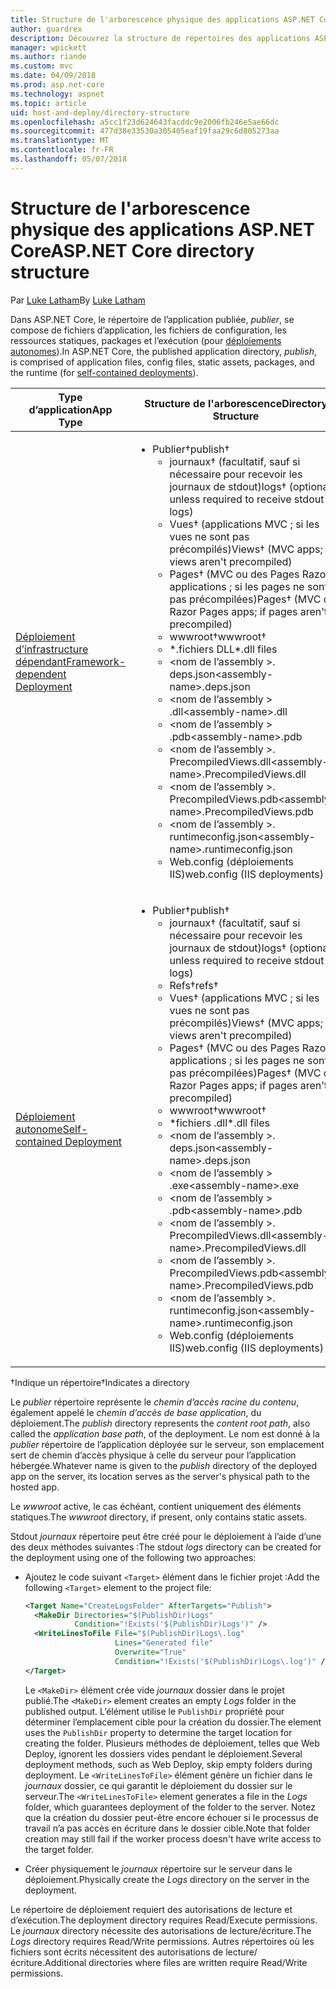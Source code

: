 ```yaml
---
title: Structure de l'arborescence physique des applications ASP.NET Core
author: guardrex
description: Découvrez la structure de répertoires des applications ASP.NET Core publiées.
manager: wpickett
ms.author: riande
ms.custom: mvc
ms.date: 04/09/2018
ms.prod: asp.net-core
ms.technology: aspnet
ms.topic: article
uid: host-and-deploy/directory-structure
ms.openlocfilehash: a5cc1f23d624643facddc9e2006fb246e5ae66dc
ms.sourcegitcommit: 477d38e33530a305405eaf19faa29c6d805273aa
ms.translationtype: MT
ms.contentlocale: fr-FR
ms.lasthandoff: 05/07/2018
---
```

# <a name="aspnet-core-directory-structure"></a><span data-ttu-id="42938-103">Structure de l'arborescence physique des applications ASP.NET Core</span><span class="sxs-lookup"><span data-stu-id="42938-103">ASP.NET Core directory structure</span></span>

<span data-ttu-id="42938-104">Par [Luke Latham](https://github.com/guardrex)</span><span class="sxs-lookup"><span data-stu-id="42938-104">By [Luke Latham](https://github.com/guardrex)</span></span>

<span data-ttu-id="42938-105">Dans ASP.NET Core, le répertoire de l’application publiée, *publier*, se compose de fichiers d’application, les fichiers de configuration, les ressources statiques, packages et l’exécution (pour [déploiements autonomes](/dotnet/core/deploying/#self-contained-deployments-scd)).</span><span class="sxs-lookup"><span data-stu-id="42938-105">In ASP.NET Core, the published application directory, *publish*, is comprised of application files, config files, static assets, packages, and the runtime (for [self-contained deployments](/dotnet/core/deploying/#self-contained-deployments-scd)).</span></span>


| <span data-ttu-id="42938-106">Type d’application</span><span class="sxs-lookup"><span data-stu-id="42938-106">App Type</span></span> | <span data-ttu-id="42938-107">Structure de l'arborescence</span><span class="sxs-lookup"><span data-stu-id="42938-107">Directory Structure</span></span> |
| -------- | ------------------- |
| [<span data-ttu-id="42938-108">Déploiement d’infrastructure dépendant</span><span class="sxs-lookup"><span data-stu-id="42938-108">Framework-dependent Deployment</span></span>](/dotnet/core/deploying/#framework-dependent-deployments-fdd) | <ul><li><span data-ttu-id="42938-109">Publier&dagger;</span><span class="sxs-lookup"><span data-stu-id="42938-109">publish&dagger;</span></span><ul><li><span data-ttu-id="42938-110">journaux&dagger; (facultatif, sauf si nécessaire pour recevoir les journaux de stdout)</span><span class="sxs-lookup"><span data-stu-id="42938-110">logs&dagger; (optional unless required to receive stdout logs)</span></span></li><li><span data-ttu-id="42938-111">Vues&dagger; (applications MVC ; si les vues ne sont pas précompilés)</span><span class="sxs-lookup"><span data-stu-id="42938-111">Views&dagger; (MVC apps; if views aren't precompiled)</span></span></li><li><span data-ttu-id="42938-112">Pages&dagger; (MVC ou des Pages Razor applications ; si les pages ne sont pas précompilées)</span><span class="sxs-lookup"><span data-stu-id="42938-112">Pages&dagger; (MVC or Razor Pages apps; if pages aren't precompiled)</span></span></li><li><span data-ttu-id="42938-113">wwwroot&dagger;</span><span class="sxs-lookup"><span data-stu-id="42938-113">wwwroot&dagger;</span></span></li><li><span data-ttu-id="42938-114">\*\.fichiers DLL</span><span class="sxs-lookup"><span data-stu-id="42938-114">\*\.dll files</span></span></li><li><span data-ttu-id="42938-115">\<nom de l’assembly >. deps.json</span><span class="sxs-lookup"><span data-stu-id="42938-115">\<assembly-name>.deps.json</span></span></li><li><span data-ttu-id="42938-116">\<nom de l’assembly > .dll</span><span class="sxs-lookup"><span data-stu-id="42938-116">\<assembly-name>.dll</span></span></li><li><span data-ttu-id="42938-117">\<nom de l’assembly > .pdb</span><span class="sxs-lookup"><span data-stu-id="42938-117">\<assembly-name>.pdb</span></span></li><li><span data-ttu-id="42938-118">\<nom de l’assembly >. PrecompiledViews.dll</span><span class="sxs-lookup"><span data-stu-id="42938-118">\<assembly-name>.PrecompiledViews.dll</span></span></li><li><span data-ttu-id="42938-119">\<nom de l’assembly >. PrecompiledViews.pdb</span><span class="sxs-lookup"><span data-stu-id="42938-119">\<assembly-name>.PrecompiledViews.pdb</span></span></li><li><span data-ttu-id="42938-120">\<nom de l’assembly >. runtimeconfig.json</span><span class="sxs-lookup"><span data-stu-id="42938-120">\<assembly-name>.runtimeconfig.json</span></span></li><li><span data-ttu-id="42938-121">Web.config (déploiements IIS)</span><span class="sxs-lookup"><span data-stu-id="42938-121">web.config (IIS deployments)</span></span></li></ul></li></ul> |
| [<span data-ttu-id="42938-122">Déploiement autonome</span><span class="sxs-lookup"><span data-stu-id="42938-122">Self-contained Deployment</span></span>](/dotnet/core/deploying/#self-contained-deployments-scd) | <ul><li><span data-ttu-id="42938-123">Publier&dagger;</span><span class="sxs-lookup"><span data-stu-id="42938-123">publish&dagger;</span></span><ul><li><span data-ttu-id="42938-124">journaux&dagger; (facultatif, sauf si nécessaire pour recevoir les journaux de stdout)</span><span class="sxs-lookup"><span data-stu-id="42938-124">logs&dagger; (optional unless required to receive stdout logs)</span></span></li><li><span data-ttu-id="42938-125">Refs&dagger;</span><span class="sxs-lookup"><span data-stu-id="42938-125">refs&dagger;</span></span></li><li><span data-ttu-id="42938-126">Vues&dagger; (applications MVC ; si les vues ne sont pas précompilés)</span><span class="sxs-lookup"><span data-stu-id="42938-126">Views&dagger; (MVC apps; if views aren't precompiled)</span></span></li><li><span data-ttu-id="42938-127">Pages&dagger; (MVC ou des Pages Razor applications ; si les pages ne sont pas précompilées)</span><span class="sxs-lookup"><span data-stu-id="42938-127">Pages&dagger; (MVC or Razor Pages apps; if pages aren't precompiled)</span></span></li><li><span data-ttu-id="42938-128">wwwroot&dagger;</span><span class="sxs-lookup"><span data-stu-id="42938-128">wwwroot&dagger;</span></span></li><li><span data-ttu-id="42938-129">\*fichiers .dll</span><span class="sxs-lookup"><span data-stu-id="42938-129">\*.dll files</span></span></li><li><span data-ttu-id="42938-130">\<nom de l’assembly >. deps.json</span><span class="sxs-lookup"><span data-stu-id="42938-130">\<assembly-name>.deps.json</span></span></li><li><span data-ttu-id="42938-131">\<nom de l’assembly > .exe</span><span class="sxs-lookup"><span data-stu-id="42938-131">\<assembly-name>.exe</span></span></li><li><span data-ttu-id="42938-132">\<nom de l’assembly > .pdb</span><span class="sxs-lookup"><span data-stu-id="42938-132">\<assembly-name>.pdb</span></span></li><li><span data-ttu-id="42938-133">\<nom de l’assembly >. PrecompiledViews.dll</span><span class="sxs-lookup"><span data-stu-id="42938-133">\<assembly-name>.PrecompiledViews.dll</span></span></li><li><span data-ttu-id="42938-134">\<nom de l’assembly >. PrecompiledViews.pdb</span><span class="sxs-lookup"><span data-stu-id="42938-134">\<assembly-name>.PrecompiledViews.pdb</span></span></li><li><span data-ttu-id="42938-135">\<nom de l’assembly >. runtimeconfig.json</span><span class="sxs-lookup"><span data-stu-id="42938-135">\<assembly-name>.runtimeconfig.json</span></span></li><li><span data-ttu-id="42938-136">Web.config (déploiements IIS)</span><span class="sxs-lookup"><span data-stu-id="42938-136">web.config (IIS deployments)</span></span></li></ul></li></ul> |

<span data-ttu-id="42938-137">&dagger;Indique un répertoire</span><span class="sxs-lookup"><span data-stu-id="42938-137">&dagger;Indicates a directory</span></span>

<span data-ttu-id="42938-138">Le *publier* répertoire représente le *chemin d’accès racine du contenu*, également appelé le *chemin d’accès de base application*, du déploiement.</span><span class="sxs-lookup"><span data-stu-id="42938-138">The *publish* directory represents the *content root path*, also called the *application base path*, of the deployment.</span></span> <span data-ttu-id="42938-139">Le nom est donné à la *publier* répertoire de l’application déployée sur le serveur, son emplacement sert de chemin d’accès physique à celle du serveur pour l’application hébergée.</span><span class="sxs-lookup"><span data-stu-id="42938-139">Whatever name is given to the *publish* directory of the deployed app on the server, its location serves as the server's physical path to the hosted app.</span></span>

<span data-ttu-id="42938-140">Le *wwwroot* active, le cas échéant, contient uniquement des éléments statiques.</span><span class="sxs-lookup"><span data-stu-id="42938-140">The *wwwroot* directory, if present, only contains static assets.</span></span>

<span data-ttu-id="42938-141">Stdout *journaux* répertoire peut être créé pour le déploiement à l’aide d’une des deux méthodes suivantes :</span><span class="sxs-lookup"><span data-stu-id="42938-141">The stdout *logs* directory can be created for the deployment using one of the following two approaches:</span></span>

* <span data-ttu-id="42938-142">Ajoutez le code suivant `<Target>` élément dans le fichier projet :</span><span class="sxs-lookup"><span data-stu-id="42938-142">Add the following `<Target>` element to the project file:</span></span>

   ```xml
   <Target Name="CreateLogsFolder" AfterTargets="Publish">
     <MakeDir Directories="$(PublishDir)Logs" 
              Condition="!Exists('$(PublishDir)Logs')" />
     <WriteLinesToFile File="$(PublishDir)Logs\.log" 
                       Lines="Generated file" 
                       Overwrite="True" 
                       Condition="!Exists('$(PublishDir)Logs\.log')" />
   </Target>
   ```

   <span data-ttu-id="42938-143">Le `<MakeDir>` élément crée vide *journaux* dossier dans le projet publié.</span><span class="sxs-lookup"><span data-stu-id="42938-143">The `<MakeDir>` element creates an empty *Logs* folder in the published output.</span></span> <span data-ttu-id="42938-144">L’élément utilise le `PublishDir` propriété pour déterminer l’emplacement cible pour la création du dossier.</span><span class="sxs-lookup"><span data-stu-id="42938-144">The element uses the `PublishDir` property to determine the target location for creating the folder.</span></span> <span data-ttu-id="42938-145">Plusieurs méthodes de déploiement, telles que Web Deploy, ignorent les dossiers vides pendant le déploiement.</span><span class="sxs-lookup"><span data-stu-id="42938-145">Several deployment methods, such as Web Deploy, skip empty folders during deployment.</span></span> <span data-ttu-id="42938-146">Le `<WriteLinesToFile>` élément génère un fichier dans le *journaux* dossier, ce qui garantit le déploiement du dossier sur le serveur.</span><span class="sxs-lookup"><span data-stu-id="42938-146">The `<WriteLinesToFile>` element generates a file in the *Logs* folder, which guarantees deployment of the folder to the server.</span></span> <span data-ttu-id="42938-147">Notez que la création du dossier peut-être encore échouer si le processus de travail n’a pas accès en écriture dans le dossier cible.</span><span class="sxs-lookup"><span data-stu-id="42938-147">Note that folder creation may still fail if the worker process doesn't have write access to the target folder.</span></span>

* <span data-ttu-id="42938-148">Créer physiquement le *journaux* répertoire sur le serveur dans le déploiement.</span><span class="sxs-lookup"><span data-stu-id="42938-148">Physically create the *Logs* directory on the server in the deployment.</span></span>

<span data-ttu-id="42938-149">Le répertoire de déploiement requiert des autorisations de lecture et d’exécution.</span><span class="sxs-lookup"><span data-stu-id="42938-149">The deployment directory requires Read/Execute permissions.</span></span> <span data-ttu-id="42938-150">Le *journaux* directory nécessite des autorisations de lecture/écriture.</span><span class="sxs-lookup"><span data-stu-id="42938-150">The *Logs* directory requires Read/Write permissions.</span></span> <span data-ttu-id="42938-151">Autres répertoires où les fichiers sont écrits nécessitent des autorisations de lecture/écriture.</span><span class="sxs-lookup"><span data-stu-id="42938-151">Additional directories where files are written require Read/Write permissions.</span></span>
